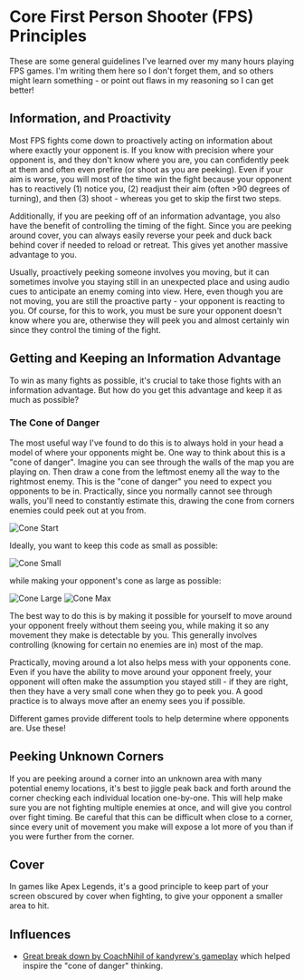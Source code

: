 # Core First Person Shooter (FPS) Principles

These are some general guidelines I've learned over my many hours playing FPS
games.  I'm writing them here so I don't forget them, and so others might learn
something - or point out flaws in my reasoning so I can get better!

## Information, and Proactivity

Most FPS fights come down to proactively acting on information about where
exactly your opponent is. If you know with precision where your opponent is,
and they don't know where you are, you can confidently peek at them and often
even prefire (or shoot as you are peeking).  Even if your aim is worse, you
will most of the time win the fight because your opponent has to reactively (1)
notice you, (2) readjust their aim (often >90 degrees of turning), and then (3)
shoot - whereas you get to skip the first two steps.

Additionally, if you are peeking off of an information advantage, you also have
the benefit of controlling the timing of the fight. Since you are peeking
around cover, you can always easily reverse your peek and duck back behind
cover if needed to reload or retreat.  This gives yet another massive advantage
to you.

Usually, proactively peeking someone involves you moving, but it can sometimes
involve you staying still in an unexpected place and using audio cues to
anticipate an enemy coming into view.  Here, even though you are not moving,
you are still the proactive party - your opponent is reacting to you.  Of
course, for this to work, you must be sure your opponent doesn't know where you
are, otherwise they will peek you and almost certainly win since they control
the timing of the fight.

## Getting and Keeping an Information Advantage

To win as many fights as possible, it's crucial to take those fights with an
information advantage. But how do you get this advantage and keep it as much as
possible?  

### The Cone of Danger

The most useful way I've found to do this is to always hold in your head a
model of where your opponents might be.  One way to think about this is a "cone
of danger".  Imagine you can see through the walls of the map you are playing
on.  Then draw a cone from the leftmost enemy all the way to the rightmost
enemy.  This is the "cone of danger" you need to expect you opponents to be in.
Practically, since you normally cannot see through walls, you'll need to
constantly estimate this, drawing the cone from corners enemies could peek out
at you from.

![Cone Start](/docs/games/cone_of_danger_start.png)

Ideally, you want to keep this code as small as possible:

![Cone Small](/docs/games/cone_of_danger_small.png)

while making your opponent's cone as large as possible:

![Cone Large](/docs/games/cone_of_danger_large.png)
![Cone Max](/docs/games/cone_of_danger_max.png)

The best way to do this is by making it possible for yourself to move around
your opponent freely without them seeing you, while making it so any movement
they make is detectable by you. This generally involves controlling (knowing
for certain no enemies are in) most of the map. 

Practically, moving around a lot also helps mess with your opponents cone. Even
if you have the ability to move around your opponent freely, your opponent will
often make the assumption you stayed still - if they are right, then they have
a very small cone when they go to peek you. A good practice is to always move
after an enemy sees you if possible.

Different games provide different tools to help determine where opponents are.
Use these!

## Peeking Unknown Corners

If you are peeking around a corner into an unknown area with many potential
enemy locations, it's best to jiggle peak back and forth around the corner
checking each individual location one-by-one. This will help make sure you are
not fighting multiple enemies at once, and will give you control over fight
timing.  Be careful that this can be difficult when close to a corner, since
every unit of movement you make will expose a lot more of you than if you were
further from the corner.

## Cover

In games like Apex Legends, it's a good principle to keep part of your screen
obscured by cover when fighting, to give your opponent a smaller area to hit.

## Influences

 - [Great break down by CoachNihil of kandyrew's
   gameplay](https://www.youtube.com/watch?v=L4QuNEkLtl8&ab_channel=kandyrew)
   which helped inspire the "cone of danger" thinking.
